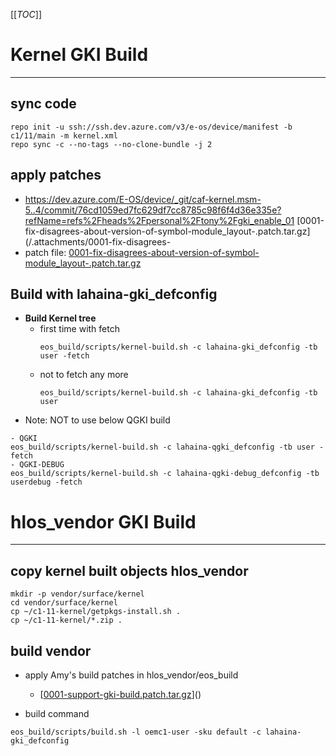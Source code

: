 [[_TOC_]]

# Kernel GKI Build
---
## sync code
```
repo init -u ssh://ssh.dev.azure.com/v3/e-os/device/manifest -b c1/11/main -m kernel.xml
repo sync -c --no-tags --no-clone-bundle -j 2
```
## apply patches
  - https://dev.azure.com/E-OS/device/_git/caf-kernel.msm-5..4/commit/76cd1059ed7fc629df7cc8785c98f6f4d36e335e?refName=refs%2Fheads%2Fpersonal%2Ftony%2Fgki_enable_01
[0001-fix-disagrees-about-version-of-symbol-module_layout-.patch.tar.gz](/.attachments/0001-fix-disagrees- 
  - patch file: [0001-fix-disagrees-about-version-of-symbol-module_layout-.patch.tar.gz](/.attachments/0001-fix-disagrees-about-version-of-symbol-module_layout-.patch.tar-5401fccb-f044-4dde-aa2a-9ee2ad98144c.gz)

## Build with lahaina-gki_defconfig

- **Build Kernel tree**
  - first time with fetch
    ```
    eos_build/scripts/kernel-build.sh -c lahaina-gki_defconfig -tb user -fetch
    ```
  - not to fetch any more
    ```
    eos_build/scripts/kernel-build.sh -c lahaina-gki_defconfig -tb user
    ```
- Note: NOT to use below QGKI build
```
- QGKI
eos_build/scripts/kernel-build.sh -c lahaina-qgki_defconfig -tb user -fetch
- QGKI-DEBUG
eos_build/scripts/kernel-build.sh -c lahaina-qgki-debug_defconfig -tb userdebug -fetch
```

# hlos_vendor GKI Build
---
## copy kernel built objects hlos_vendor
```
mkdir -p vendor/surface/kernel
cd vendor/surface/kernel
cp ~/c1-11-kernel/getpkgs-install.sh .
cp ~/c1-11-kernel/*.zip .
```
## build vendor
- apply Amy's build patches in hlos_vendor/eos_build
  - [[0001-support-gki-build.patch.tar.gz](/.attachments/0001-support-gki-build.patch.tar-8b38bb8b-0dab-46df-b8d0-cbb3ee92c0cc.gz)]()

- build command    
```
eos_build/scripts/build.sh -l oemc1-user -sku default -c lahaina-gki_defconfig
```
